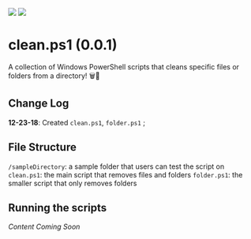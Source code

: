 ![](https://img.shields.io/badge/script-working-brightgreen.svg)
![](https://img.shields.io/badge/recommended_for-Windows_10-blue.svg)

# clean.ps1 (0.0.1)
A collection of Windows PowerShell scripts that cleans specific files or folders from a directory! 🗑📁

## Change Log
**12-23-18**: Created `clean.ps1`, `folder.ps1` ; 

## File Structure
`/sampleDirectory`: a sample folder that users can test the script on
`clean.ps1`: the main script that removes files and folders
`folder.ps1`: the smaller script that only removes folders

## Running the scripts
_Content Coming Soon_